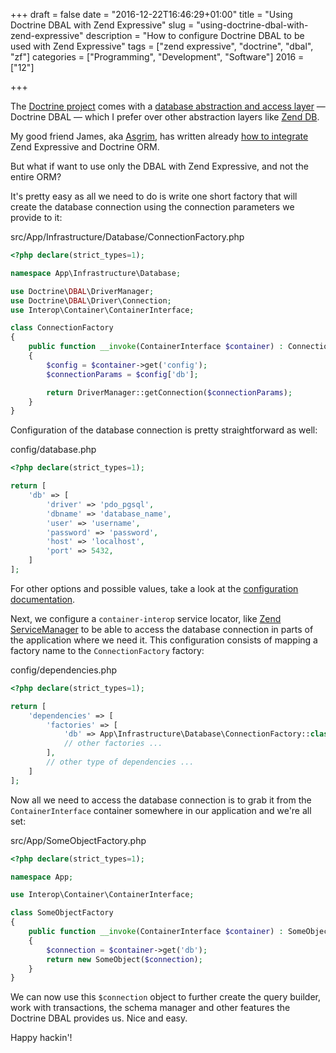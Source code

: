+++
draft = false
date = "2016-12-22T16:46:29+01:00"
title = "Using Doctrine DBAL with Zend Expressive"
slug = "using-doctrine-dbal-with-zend-expressive"
description = "How to configure Doctrine DBAL to be used with Zend Expressive"
tags = ["zend expressive", "doctrine", "dbal", "zf"]
categories = ["Programming", "Development", "Software"]
2016 = ["12"]

+++

The [Doctrine project](http://www.doctrine-project.org/) comes with a [database abstraction and access layer](http://docs.doctrine-project.org/projects/doctrine-dbal/en/latest/reference/introduction.html) &mdash; Doctrine DBAL &mdash; which I prefer over other abstraction layers like [Zend DB](https://github.com/zendframework/zend-db).

My good friend James, aka [Asgrim](https://twitter.com/asgrim), has written already [how to integrate](https://www.jamestitcumb.com/posts/integrating-doctrine-expressive-easier) Zend
Expressive and Doctrine ORM.

But what if want to use only the DBAL with Zend Expressive, and not the entire ORM?

It's pretty easy as all we need to do is write one short factory that will create the database connection using the connection parameters we provide to it:

<div class='filename'>src/App/Infrastructure/Database/ConnectionFactory.php</div>

``` php
<?php declare(strict_types=1);

namespace App\Infrastructure\Database;

use Doctrine\DBAL\DriverManager;
use Doctrine\DBAL\Driver\Connection;
use Interop\Container\ContainerInterface;

class ConnectionFactory
{
    public function __invoke(ContainerInterface $container) : Connection
    {
        $config = $container->get('config');
        $connectionParams = $config['db'];

        return DriverManager::getConnection($connectionParams);
    }
}
```

Configuration of the database connection is pretty straightforward as well:

<div class='filename'>config/database.php</div>

``` php
<?php declare(strict_types=1);

return [
    'db' => [
        'driver' => 'pdo_pgsql',
        'dbname' => 'database_name',
        'user' => 'username',
        'password' => 'password',
        'host' => 'localhost',
        'port' => 5432,
    ]
];
```

For other options and possible values, take a look at the [configuration documentation](http://docs.doctrine-project.org/projects/doctrine-dbal/en/latest/reference/configuration.html).

Next, we configure a `container-interop` service locator, like [Zend ServiceManager](https://github.com/zendframework/zend-servicemanager) to be able to access the database connection
in parts of the application where we need it. This configuration consists of mapping a factory name to the `ConnectionFactory` factory:

<div class='filename'>config/dependencies.php</div>

``` php
<?php declare(strict_types=1);

return [
    'dependencies' => [
        'factories' => [
            'db' => App\Infrastructure\Database\ConnectionFactory::class,
            // other factories ...
        ],
        // other type of dependencies ...
    ]
];
```

Now all we need to access the database connection is to grab it from the `ContainerInterface` container somewhere in our application and we're all set:

<div class='filename'>src/App/SomeObjectFactory.php</div>

``` php
<?php declare(strict_types=1);

namespace App;

use Interop\Container\ContainerInterface;

class SomeObjectFactory
{
    public function __invoke(ContainerInterface $container) : SomeObject
    {
        $connection = $container->get('db');
        return new SomeObject($connection);
    }
}
```

We can now use this `$connection` object to further create the query builder, work with transactions, the schema manager and other features the Doctrine DBAL provides us. Nice and easy.

Happy hackin'!
